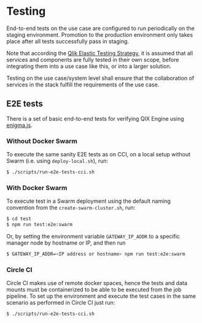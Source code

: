# Testing

End-to-end tests on the use case are configured to run periodically on the staging environment. Promotion to the production environment only takes place after all tests successfully pass in staging.

Note that according the [Qlik Elastic Testing Strategy](https://github.com/qlik-ea/info/blob/master/docs/testing-strategy.md), it is assumed that all services and components are fully tested in their own scope, before integrating them into a use case like this, or into a larger solution.

Testing on the use case/system level shall ensure that the collaboration of services in the stack fulfill the requirements of the use case.

## E2E tests

There is a set of basic end-to-end tests for verifying QIX Engine using [enigma.js](https://github.com/qlik-oss/enigma.js/).

### Without Docker Swarm

To execute the same sanity E2E tests as on CCI, on a local setup without Swarm (i.e. using ```deploy-local.sh```), run:

```sh
$ ./scripts/run-e2e-tests-cci.sh
```

### With Docker Swarm

To execute test in a Swarm deployment using the default naming convention from the ```create-swarm-cluster.sh```, run:

```sh
$ cd test
$ npm run test:e2e:swarm
```

Or, by setting the environment variable `GATEWAY_IP_ADDR` to a specific manager node by hostname or IP, and then run

```sh
$ GATEWAY_IP_ADDR=<IP address or hostname> npm run test:e2e:swarm
```

### Circle CI

Circle CI makes use of remote docker spaces, hence the tests and data mounts must be containerized to be able to be executed from the job pipeline. To set up the environment and execute the test cases in the same scenario as performed in Circle CI just run:

```sh
$ ./scripts/run-e2e-tests-cci.sh
```
